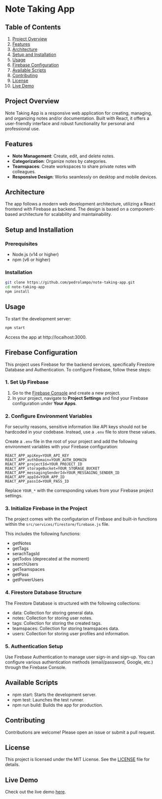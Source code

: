 # Note Taking App

## Table of Contents

1. [Project Overview](#project-overview)
2. [Features](#features)
3. [Architecture](#architecture)
4. [Setup and Installation](#setup-and-installation)
5. [Usage](#usage)
6. [Firebase Configuration](#firebase-configuration)
7. [Available Scripts](#available-scripts)
8. [Contributing](#contributing)
9. [License](#license)
10. [Live Demo](#live-demo)

## Project Overview

Note Taking App is a responsive web application for creating, managing, and organizing notes and/or documentation. Built with React, it offers a user-friendly interface and robust functionality for personal and professional use.

## Features

- **Note Management**: Create, edit, and delete notes.
- **Categorization**: Organize notes by categories.
- **Teamspaces**: Create workspaces to share private notes with colleagues.
- **Responsive Design**: Works seamlessly on desktop and mobile devices.

## Architecture

The app follows a modern web development architecture, utilizing a React frontend with Firebase as backend. The design is based on a component-based architecture for scalability and maintainability.

## Setup and Installation

### Prerequisites

- Node.js (v14 or higher)
- npm (v6 or higher)

### Installation

```sh
git clone https://github.com/pedrolampo/note-taking-app.git
cd note-taking-app
npm install
```

## Usage

To start the development server:

```sh
npm start
```

Access the app at http://localhost:3000.

## Firebase Configuration

This project uses Firebase for the backend services, specifically Firestore Database and Authentication. To configure Firebase, follow these steps:

### 1. Set Up Firebase

1. Go to the [Firebase Console](https://console.firebase.google.com/) and create a new project.
2. In your project, navigate to **Project Settings** and find your Firebase configuration under **Your Apps**.

### 2. Configure Environment Variables

For security reasons, sensitive information like API keys should not be hardcoded in your codebase. Instead, use a `.env` file to store these values.

Create a `.env` file in the root of your project and add the following environment variables with your Firebase configuration:

```
REACT_APP_apiKey=YOUR_API_KEY
REACT_APP_authDomain=YOUR_AUTH_DOMAIN
REACT_APP_projectId=YOUR_PROJECT_ID
REACT_APP_storageBucket=YOUR_STORAGE_BUCKET
REACT_APP_messagingSenderId=YOUR_MESSAGING_SENDER_ID
REACT_APP_appId=YOUR_APP_ID
REACT_APP_passId=YOUR_PASS_ID
```

Replace `YOUR_*` with the corresponding values from your Firebase project settings.

### 3. Initialize Firebase in the Project

The project comes with the configutarion of Firebase and built-in functions within the `src/services/firestore/firebase.js` file.

This includes the following functions:

- getNotes
- getTags
- serachTagsId
- getTodos (deprecated at the moment)
- searchUsers
- getTeamspaces
- getPass
- getPowerUsers

### 4. Firestore Database Structure

The Firestore Database is structured with the following collections:

- data: Collection for storing general data.
- notes: Collection for storing user notes.
- tags: Collection for storing the created tags.
- teamspaces: Collection for storing teamspaces data.
- users: Collection for storing user profiles and information.

### 5. Authentication Setup

Use Firebase Authentication to manage user sign-in and sign-up. You can configure various authentication methods (email/password, Google, etc.) through the Firebase Console.

## Available Scripts

- npm start: Starts the development server.
- npm test: Launches the test runner.
- npm run build: Builds the app for production.

## Contributing

Contributions are welcome! Please open an issue or submit a pull request.

## License

This project is licensed under the MIT License. See the [LICENSE](https://github.com/pedrolampo/note-taking-app/blob/main/LICENSE) file for details.

## Live Demo

Check out the live demo [here](https://peters-notes.vercel.app/).
